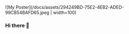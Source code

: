 ![My Poster](/docs/assets/294249BD-75E2-4EB2-ADED-99CB54BAFD65.jpeg | width=100)

### Hi there 👋

<!--
**thoufeeq87/thoufeeq87** is a ✨ _special_ ✨ repository because its `README.md` (this file) appears on your GitHub profile.

Here are some ideas to get you started:

- 🔭 I’m currently working on ...
- 🌱 I’m currently learning ...
- 👯 I’m looking to collaborate on ...
- 🤔 I’m looking for help with ...
- 💬 Ask me about ...
- 📫 How to reach me: ...
- 😄 Pronouns: ...
- ⚡ Fun fact: ...
-->
